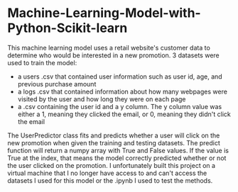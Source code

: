 # Machine-Learning-Model-with-Python-Scikit-learn
This machine learning model uses a retail website's customer data to determine who would be interested in a new promotion.
3 datasets were used to train the model: 
  - a users .csv that contained user information such as user id, age, and previous purchase amount
  - a logs .csv that contained information about how many webpages were visited by the user and how long they were on each page
- a .csv containing the user id and a y column. The y column value was either a 1, meaning they clicked the email, or 0, meaning they didn't click the email

The UserPredictor class fits and predicts whether a user will click on the new promotion when given the training and testing datasets. The predict function will return a numpy array with True and False values. If the value is True at the index, that means the model correctly predicted whether or not the user clicked on the promotion.
I unfortunately built this project on a virtual machine that I no longer have access to and can't access the datasets I used for this model or the .ipynb I used to test the methods.
